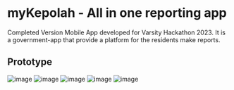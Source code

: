 # myKepolah - All in one reporting app
 Completed Version
 Mobile App developed for Varsity Hackathon 2023.
 It is a government-app that provide a platform for the residents make reports.

## Prototype 

![image](https://github.com/ckyong826/Vhack-myKepolah/assets/118044421/b63c2ce0-c81e-4433-86d8-a45ad11cac08)
![image](https://github.com/ckyong826/Vhack-myKepolah/assets/118044421/647c769f-f8bd-4f4a-91ad-45eb579731d4)
![image](https://github.com/ckyong826/Vhack-myKepolah/assets/118044421/3343cc9c-1a59-477f-ac3b-0f381f492a35)
![image](https://github.com/ckyong826/Vhack-myKepolah/assets/118044421/43a0614a-3af7-4f7a-a605-7386b5f99021)
![image](https://github.com/ckyong826/Vhack-myKepolah/assets/118044421/83e632a3-aeca-4fbb-9b59-b714a76bdd4a)



